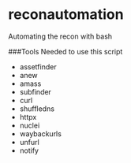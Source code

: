 # reconautomation
Automating the recon with bash

###Tools Needed to use this script

* assetfinder
* anew
* amass
* subfinder
* curl
* shuffledns
* httpx
* nuclei
* waybackurls
* unfurl
* notify
